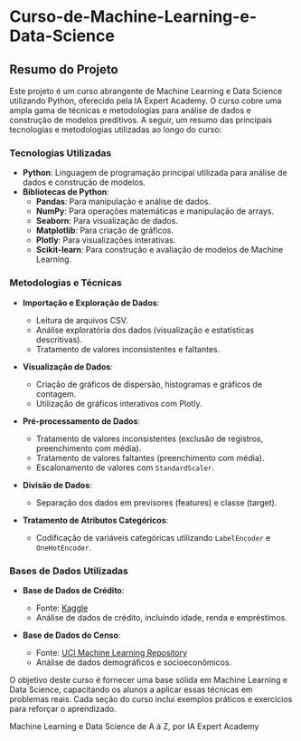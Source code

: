 # Curso-de-Machine-Learning-e-Data-Science

## Resumo do Projeto

Este projeto é um curso abrangente de Machine Learning e Data Science utilizando Python, oferecido pela IA Expert Academy. O curso cobre uma ampla gama de técnicas e metodologias para análise de dados e construção de modelos preditivos. A seguir, um resumo das principais tecnologias e metodologias utilizadas ao longo do curso:

### Tecnologias Utilizadas
- **Python**: Linguagem de programação principal utilizada para análise de dados e construção de modelos.
- **Bibliotecas de Python**:
  - **Pandas**: Para manipulação e análise de dados.
  - **NumPy**: Para operações matemáticas e manipulação de arrays.
  - **Seaborn**: Para visualização de dados.
  - **Matplotlib**: Para criação de gráficos.
  - **Plotly**: Para visualizações interativas.
  - **Scikit-learn**: Para construção e avaliação de modelos de Machine Learning.

### Metodologias e Técnicas
- **Importação e Exploração de Dados**:
  - Leitura de arquivos CSV.
  - Análise exploratória dos dados (visualização e estatísticas descritivas).
  - Tratamento de valores inconsistentes e faltantes.
  
- **Visualização de Dados**:
  - Criação de gráficos de dispersão, histogramas e gráficos de contagem.
  - Utilização de gráficos interativos com Plotly.

- **Pré-processamento de Dados**:
  - Tratamento de valores inconsistentes (exclusão de registros, preenchimento com média).
  - Tratamento de valores faltantes (preenchimento com média).
  - Escalonamento de valores com `StandardScaler`.

- **Divisão de Dados**:
  - Separação dos dados em previsores (features) e classe (target).

- **Tratamento de Atributos Categóricos**:
  - Codificação de variáveis categóricas utilizando `LabelEncoder` e `OneHotEncoder`.

### Bases de Dados Utilizadas
- **Base de Dados de Crédito**:
  - Fonte: [Kaggle](https://www.kaggle.com/laotse/credit-risk-dataset)
  - Análise de dados de crédito, incluindo idade, renda e empréstimos.

- **Base de Dados do Censo**:
  - Fonte: [UCI Machine Learning Repository](https://archive.ics.uci.edu/ml/datasets/adult)
  - Análise de dados demográficos e socioeconômicos.

O objetivo deste curso é fornecer uma base sólida em Machine Learning e Data Science, capacitando os alunos a aplicar essas técnicas em problemas reais. Cada seção do curso inclui exemplos práticos e exercícios para reforçar o aprendizado.

Machine Learning e Data Science de A à Z, por IA Expert Academy
